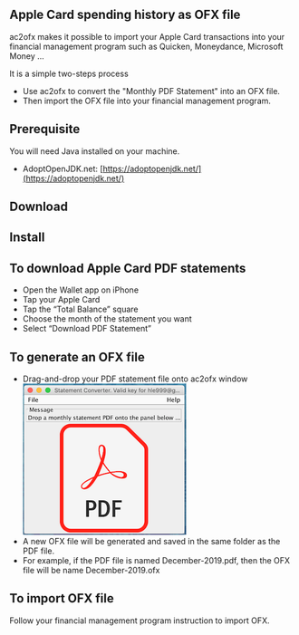 ## Apple Card spending history as OFX file

ac2ofx makes it possible to import your Apple Card transactions into your financial management program such as Quicken, Moneydance, Microsoft Money ...

It is a simple two-steps process

* Use ac2ofx to convert the "Monthly PDF Statement" into an OFX file.
* Then import the OFX file into your financial management program.

## Prerequisite

You will need Java installed on your machine.

* AdoptOpenJDK.net: [https://adoptopenjdk.net/](https://adoptopenjdk.net/) 

## Download

## Install

## To download Apple Card PDF statements

* Open the Wallet app on iPhone
* Tap your Apple Card
* Tap the “Total Balance” square
* Choose the month of the statement you want
* Select “Download PDF Statement”

## To generate an OFX file

* Drag-and-drop your PDF statement file onto ac2ofx window ![Tool Window Image](/image01.png)
* A new OFX file will be generated and saved in the same folder as the PDF file.
* For example, if the PDF file is named December-2019.pdf, then the OFX file will be name December-2019.ofx

## To import OFX file

Follow your financial management program instruction to import OFX.
